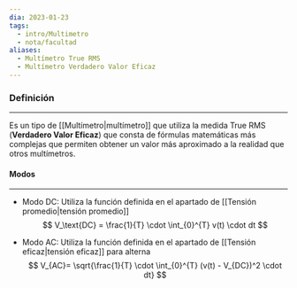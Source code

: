 ```yaml
---
dia: 2023-01-23
tags:
  - intro/Multimetro
  - nota/facultad
aliases:
  - Multímetro True RMS
  - Multímetro Verdadero Valor Eficaz
---
```

### Definición
---
Es un tipo de [[Multímetro|multímetro]] que utiliza la medida True RMS (**Verdadero Valor Eficaz**) que consta de fórmulas matemáticas más complejas que permiten obtener un valor más aproximado a la realidad que otros multímetros.

#### Modos
---
- Modo DC: 
Utiliza la función definida en el apartado de [[Tensión promedio|tensión promedio]]
$$ V_\text{DC} = \frac{1}{T} \cdot \int_{0}^{T} v(t) \cdot dt $$

- Modo AC: 
Utiliza la función definida en el apartado de [[Tensión eficaz|tensión eficaz]] para alterna
$$ V_{AC}= \sqrt{\frac{1}{T} \cdot \int_{0}^{T} (v(t) - V_{DC})^2 \cdot dt} $$

